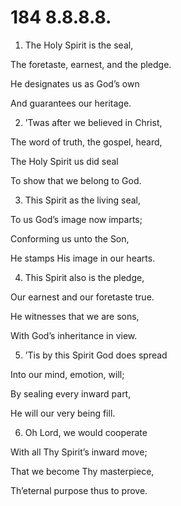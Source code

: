 # 184 8.8.8.8.

1.  The Holy Spirit is the seal,

The foretaste, earnest, and the pledge.

He designates us as God’s own

And guarantees our heritage.

2.  ’Twas after we believed in Christ,

The word of truth, the gospel, heard,

The Holy Spirit us did seal

To show that we belong to God.

3.  This Spirit as the living seal,

To us God’s image now imparts;

Conforming us unto the Son,

He stamps His image in our hearts.

4.  This Spirit also is the pledge,

Our earnest and our foretaste true.

He witnesses that we are sons,

With God’s inheritance in view.

5.  ’Tis by this Spirit God does spread

Into our mind, emotion, will;

By sealing every inward part,

He will our very being fill.

6.  Oh Lord, we would cooperate

With all Thy Spirit’s inward move;

That we become Thy masterpiece,

Th’eternal purpose thus to prove.

